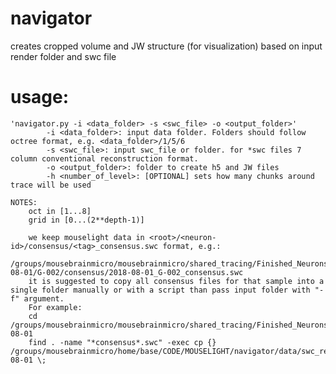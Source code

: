 # navigator

creates cropped volume and JW structure (for visualization) based on input render folder and swc file

# usage: 
```
'navigator.py -i <data_folder> -s <swc_file> -o <output_folder>'  
        -i <data_folder>: input data folder. Folders should follow octree format, e.g. <data_folder>/1/5/6
        -s <swc_file>: input swc_file or folder. for *swc files 7 column conventional reconstruction format.
        -o <output_folder>: folder to create h5 and JW files
        -h <number_of_level>: [OPTIONAL] sets how many chunks around trace will be used
```
    NOTES:
        oct in [1...8]
        grid in [0...(2**depth-1)]
    
        we keep mouselight data in <root>/<neuron-id>/consensus/<tag>_consensus.swc format, e.g.:
        /groups/mousebrainmicro/mousebrainmicro/shared_tracing/Finished_Neurons/2018-08-01/G-002/consensus/2018-08-01_G-002_consensus.swc
        it is suggested to copy all consensus files for that sample into a single folder manually or with a script than pass input folder with "-f" argument.
        For example:
        cd /groups/mousebrainmicro/mousebrainmicro/shared_tracing/Finished_Neurons/2018-08-01
        find . -name "*consensus*.swc" -exec cp {} /groups/mousebrainmicro/home/base/CODE/MOUSELIGHT/navigator/data/swc_recons/2018-08-01 \;
